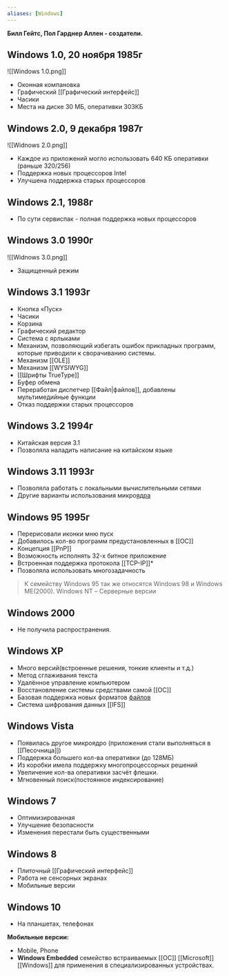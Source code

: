 ```yaml
---
aliases: [Windows]
---
```


**Билл Гейтс, Пол Гарднер Аллен - создатели.**


## Windows 1.0, 20 ноября 1985г

![[Windows 1.0.png]]

- Оконная компановка
- Графический [[Графический интерфейс]]
- Часики
- Места на диске 30 МБ, оперативки 303КБ 


## Windows 2.0, 9 декабря 1987г

![[Widnows 2.0.png]]

- Каждое из приложений могло использовать 640 КБ оперативки (раньше 320/256)
- Поддержка новых процессоров Intel
- Улучшена поддержка старых процессоров


## Windows 2.1,  1988г
- По сути сервиспак - полная поддержка новых процессоров


## Windows 3.0  1990г

![[Widnows 3.0.png]]
- Защищенный режим


## Windows 3.1  1993г
- Кнопка «Пуск»
- Часики
- Корзина
- Графический редактор
- Система с ярлыками
- Механизм, позволяющий избегать ошибок прикладных программ, которые приводили к сворачиванию системы.
- Механизм [[OLE]]
- Механизм [[WYSIWYG]]
- [[Шрифты TrueType]]
- Буфер обмена
- Переработан диспетчер [[Файл|файлов]], добавлены мультимедийные функции
- Отказ поддержки старых процессоров


## Windows 3.2  1994г
- Китайская версия 3.1
- Позволяла наладить написание на китайском языке


## Windows 3.11  1993г
- Позволяла работать с локальными вычислительными сетями
- Другие варианты использования микро[ядра](5.%20Основные%20понятия%20и%20состав%20ОС/Ядро.md)


## Windows 95  1995г
- Перерисовали иконки мню пуск
- Добавилось кол-во программ предустановленных в [[ОС]]
- Концепция [[PnP]]
- Возможность исполнять 32-х битное приложение
- Встроенная поддержка протокола [[TCP-IP]]*
- Позволяла использовать многозадачность

> К семейству Windows 95 так же относятся Windows 98 и Windows ME(2000).
Windows NT – Серверные версии

## Windows 2000
-  Не получила распространения.


## Windows XP
- Много версий(встроенные решения, тонкие клиенты и т.д.)
- Метод сглаживания текста
- Удалённое управление компьютером
- Восстановление системы средствами самой [[ОС]]
- Базовая поддержка новых форматов [файлов](Файл.md)
- Система шифрования данных [[IFS]]


## Windows Vista
- Появилась другое микроядро (приложения стали выполняться в [[Песочница]])
- Поддержка большего кол-ва оперативки (до 128МБ)
- Из коробки имела поддержку многопроцессорных решений
- Увеличение кол-ва оперативки засчёт флешки.
- Мгновенный поиск(постоянное индексирование)


## Windows 7
- Оптимизированная
- Улучшение безопасности
- Изменения перестали быть существенными


## Windows 8
- Плиточный [[Графический интерфейс]]
- Работа не сенсорных экранах
- Мобильные версии


## Windows 10
- На планшетах, телефонах

__Мобильные версии:__
- Mobile, Phone
- __Windows Embedded__ семейство встраиваемых [[ОС]] [[Microsoft]] [[Windows]] для применения в специализированных устройствах.